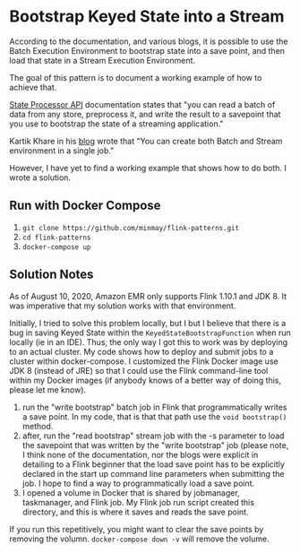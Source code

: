 # Bootstrap Keyed State into a Stream

According to the documentation, and various blogs, it is possible to use the Batch Execution Environment
to bootstrap state into a save point, and then load that state in a Stream Execution Environment.

The goal of this pattern is to document a working example of how to achieve that.

[State Processor API](https://ci.apache.org/projects/flink/flink-docs-release-1.10/dev/libs/state_processor_api.html) 
documentation states that "you can read a batch of data from any store, preprocess it, and write the result to a
 savepoint that you use to bootstrap the state of a streaming application."

Kartik Khare in his [blog](https://www.kharekartik.dev/2019/12/14/bootstrap-your-flink-jobs/) wrote that 
"You can create both Batch and Stream environment in a single job."

However, I have yet to find a working example that shows how to do both. I wrote a solution.

## Run with Docker Compose

1. ```git clone https://github.com/minmay/flink-patterns.git```
2. ```cd flink-patterns```
3. ```docker-compose up```

## Solution Notes

As of August 10, 2020, Amazon EMR only supports Flink 1.10.1 and JDK 8. It was imperative that my solution 
works with that environment.

Initially, I tried to solve this problem locally, but I but I believe that there is a bug in saving Keyed State
within the ```KeyedStateBootstrapFunction``` when run locally (ie in an IDE). Thus, the only way
I got this to work was by deploying to an actual cluster. My code shows how to deploy and submit jobs
to a cluster within docker-compose. I customized the Flink Docker image use JDK 8 (instead of JRE) so 
that I could use the Flink command-line tool within my Docker images (if anybody knows of a better
way of doing this, please let me know).

1. run the "write bootstrap" batch job in Flink that programmatically writes a save point. In my code, that is that
that path use the ```void bootstrap()``` method.
2. after, run the "read bootstrap" stream job with the -s parameter to load the savepoint that was written by the
"write bootstrap" job (please note, I think none of the documentation, nor the blogs were explicit in detailing
to a Flink beginner that the load save point has to be explicitly declared in the start up command line parameters
when submitting the job. I hope to find a way to programmatically load a save point.
3. I opened a volume in Docker that is shared by jobmanager, taskmanager, and Flink job. My Flink job
run script created this directory, and this is where it saves and reads the save point.

If you run this repetitively, you might want to clear the save points by removing the volumn.
```docker-compose down -v``` will remove the volume.   
